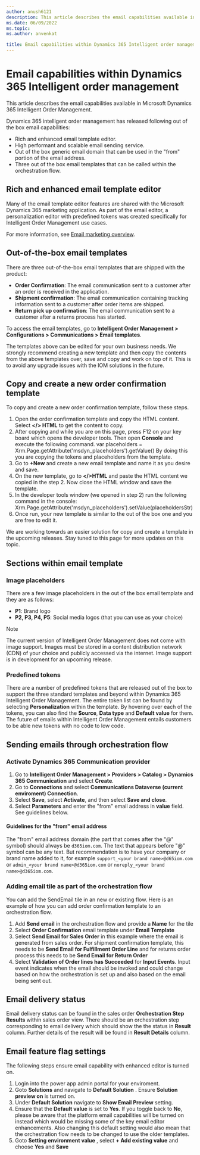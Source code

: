 ```yaml
---
author: anush6121 
description: This article describes the email capabilities available in Microsoft Dynamics 365 Intelligent Order Management.
ms.date: 06/09/2022
ms.topic: 
ms.author: anvenkat

title: Email capabilities within Dynamics 365 Intelligent order management
---
```


# Email capabilities within Dynamics 365 Intelligent order management

This article describes the email capabilities available in Microsoft Dynamics 365 Intelligent Order Management.

Dynamics 365 intelligent order management has released following out of the box email capabilities:

- Rich and enhanced email template editor.
- High performant and scalable email sending service.
- Out of the box generic email domain that can be used in the "from" portion of the email address.
- Three out of the box email templates that can be called within the orchestration flow.

## Rich and enhanced email template editor

Many of the email template editor features are shared with the Microsoft Dynamics 365 marketing application. As part of the email editor, a personalization editor with predefined tokens was created specifically for Intelligent Order Management use cases.

For more information, see [Email marketing overview](/dynamics365/marketing/prepare-marketing-emails). 

## Out-of-the-box email templates

There are three out-of-the-box email templates that are shipped with the product:

- **Order Confirmation**: The email communication sent to a customer after an order is received in the application.
- **Shipment confirmation**: The email communication containing tracking information sent to a customer after order items are shipped.
- **Return pick up confirmation**: The email communication sent to a customer after a returns process has started.

To access the email templates, go to **Intelligent Order Management \> Configurations \> Communications \> Email templates**.

The templates above can be edited for your own business needs. We strongly recommend creating a new template and then copy the contents from the above templates over, save and copy and work on top of it. This is to avoid any upgrade issues with the IOM solutions in the future.

## Copy and create a new order confirmation template

To copy and create a new order confirmation template, follow these steps.

1. Open the order confirmation template and copy the HTML content. Select **</> HTML** to get the content to copy.
1. After copying and while you are on this page, press F12 on your key board which opens the developer tools. Then open **Console** and execute the following command. 
var placeholders = Xrm.Page.getAttribute('msdyn_placeholders').getValue()
By doing this you are copying the tokens and placeholders from the template.
1. Go to **+New** and create a new email template and name it as you desire and save.
1. On the new template, go to **</>HTML** and paste the HTML content we copied in the step 2. Now close the HTML window and save the template.
1. In the developer tools window (we opened in step 2) run the following command in the console:
 Xrm.Page.getAttribute('msdyn_placeholders').setValue(placeholdersStr)
1. Once run, your new template is similar to the out of the box one and you are free to edit it.

We are working towards an easier solution for copy and create a template in the upcoming releases. Stay tuned to this page for more updates on this topic.

## Sections within email template

### Image placeholders

There are a few image placeholders in the out of the box email template and they are as follows:

- **P1**: Brand logo 
- **P2, P3, P4, P5**: Social media logos (that you can use as your choice)

> [!NOTE]
> The current version of Intelligent Order Management does not come with image support. Images must be stored in a content distribution network (CDN) of your choice and publicly accessed via the internet. Image support is in development for an upcoming release.

### Predefined tokens

There are a number of predefined tokens that are released out of the box to support the three standard templates and beyond within Dynamics 365 Intelligent Order Management. The entire token list can be found by selecting **Personalization** within the template. By hovering over each of the tokens, you can also find the **Source**, **Data type** and **Default value** for them. The future of emails within Intelligent Order Management entails customers to be able new tokens with no code to low code.

## Sending emails through orchestration flow

### Activate Dynamics 365 Communication provider

1. Go to **Intelligent Order Management \> Providers \> Catalog \> Dynamics 365 Communication** and select **Create**.
1. Go to **Connections** and select **Communications Dataverse (current enviroment) Connection**.
1. Select **Save**, select **Activate**, and then select **Save and close**.
1. Select **Parameters** and enter the "from" email address in **value** field. See guidelines below.
  
#### Guidelines for the "from" email address 

The "from" email address domain (the part that comes after the "@" symbol) should always be `d365iom.com`. The text that appears before "@" symbol can be any text. But recommendation is to have your company or brand name added to it, for example `support_<your brand name>@d65iom.com` or `admin_<your brand name>@d365iom.com` or `noreply_<your brand name>@d365iom.com`.

### Adding email tile as part of the orchestration flow

You can add the SendEmail tile in an new or existing flow. Here is an example of how you can add order confirmation template to an orchestration flow.

1. Add **Send email** in the orchestration flow and provide a **Name** for the tile
1. Select **Order Confirmation** email template under **Email Template**
1. Select **Send Email for Sales Order** in this example where the email is generated from sales order. For shipment confirmation template, this needs to be **Send Email for Fulfillment Order Line**  and for returns order process this needs to be  **Send Email for Return Order**
1. Select **Validation of Order lines has Succeeded** for **Input Events**. Input event indicates when the email should be invoked and could change based on how the orchestration is set up and also based on the email being sent out.

## Email delivery status

Email delivery status can be found in the sales order **Orchestration Step Results** within sales order view. There should be an orchestration step corresponding to email delivery which should show the the status in **Result** column. Further details of the result will be found in **Result Details** column.

## Email feature flag settings

The following steps ensure email capability with enhanced editor is turned on. 

1. Login into the power app admin portal for your enviroment. 
1. Goto **Solutions** and navigate to **Default Solution** . Ensure **Solution preview on** is turned on.
1. Under **Default Solution** navigate to **Show Email Preview** setting.
1. Ensure that the **Default value** is set to **Yes**. If you toggle back to **No**, please be aware that the platform email capabilities will be turned on instead which would be missing some of the key email editor enhancements. Also changing this default setting would also mean that the orchestration flow needs to be changed to use the older templates.
1. Goto **Setting environment value** , select **+ Add existing value** and choose **Yes** and **Save**





